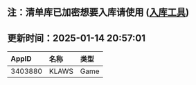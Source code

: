 ## 注：清单库已加密想要入库请使用 ([入库工具](https://github.com/BlankTMing/ManifestAutoUpdate/releases))

## 更新时间：2025-01-14 20:57:01
| AppID | 名称 | 类型  |
| :-------------------- | :----------------------------- | :----------- |
| 3403880 | KLAWS| Game |
